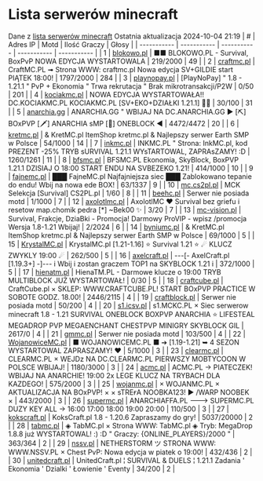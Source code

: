 
# Lista serwerów minecraft
Dane z [lista serwerów minecraft](https://mcserwery.pl/)
Ostatnia aktualizacja 2024-10-04 21:19
| # | Adres IP | Motd | Ilość Graczy | Głosy |
| ----------- | ----------- | ----------- | ----------- | ----------- |
| 1 | 	[blokowo.pl](https://mcserwery.pl/serwery/minecraft/98/) | ■■ BLOKOWO.PL - Survival, BoxPvP NOWA EDYCJA WYSTARTOWALA | 219/2000 | 49 |
| 2 | 	[craftmc.pl](https://mcserwery.pl/serwery/minecraft/87/) | CraftMC.PL ➟ Strona WWW: craftmc.pl Nowa edycja SV+GILDIE start PIĄTEK 18:00! | 1797/2000 | 284 |
| 3 | 	[playnopay.pl](https://mcserwery.pl/serwery/minecraft/257/) | [PlayNoPay] " 1.8 - 1.21.1 " PvP + Ekonomia " Trwa rekrutacja " Brak mikrotransakcji/P2W | 0/50 | 201 |
| 4 | 	[kociakmc.pl](https://mcserwery.pl/serwery/minecraft/213/) | NOWA EDYCJA WYSTARTOWAŁA!! DC.KOCIAKMC.PL KOCIAKMC.PL [SV+EKO+DZIAŁKI 1.21.1] 🚀😊 | 30/100 | 31 |
| 5 | 	[anarchia.gg](https://mcserwery.pl/serwery/minecraft/14/) | ANARCHIA.GG " WBIJAJ NA DC.ANARCHIA.GG ► [⛏] BOхPVP  [🗡] ANARCHIA ѕMP  [🎣] ONEBLOCK ◄ | 4472/4472 | 20 |
| 6 | 	[kretmc.pl](https://mcserwery.pl/serwery/minecraft/182/) | & KretMC.pl  ItemShop kretmc.pl & Najlepszy serwer Earth SMP w Polsce | 54/1000 | 14 |
| 7 | 	[inkmc.pl](https://mcserwery.pl/serwery/minecraft/15/) | INKMC.PL " Strona: InkMC.pl, kod PREZENT -25% TRYB sURVIVAL 1.21.1 WYsTARTOWAL, ZAPRAsZAMY! :D | 1260/1261 | 11 |
| 8 | 	[bfsmc.pl](https://mcserwery.pl/serwery/minecraft/2/) | BFSMC.PL  Ekonomia, SkyBlock, BoxPVP  1.21.1 DZISIAJ O 18:00 START ENDU NA SVBEZEKO 1.21! | 414/1000 | 10 |
| 9 | 	[fajnemc.pl](https://mcserwery.pl/serwery/minecraft/100/) | ███ FajneMC.pl  Najfajniejsza siec ███ Zablokowano tepanie do endu! Wbij na nowa ede BOX! | 63/1337 | 9 |
| 10 | 	[mc.cs2pl.pl](https://mcserwery.pl/serwery/minecraft/783/) | MCK  Selekcja [Survival] CS2PL.pl | 1/60 | 8 |
| 11 | 	[beehc.pl](https://mcserwery.pl/serwery/minecraft/227/) | Serwer nie posiada motd | 1/1000 | 7 |
| 12 | 	[axolotlmc.pl](https://mcserwery.pl/serwery/minecraft/251/) | AxolotlMC ❤ Survival bez griefu i resetow map.chomik pedra [*] ~Bek00 ✨ | 3/20 | 7 |
| 13 | 	[mc-vision.pl](https://mcserwery.pl/serwery/minecraft/211/) | Survival, Frakcje, DziaBki - Promocja\! Darmowy ProVIP - wpisz /promocja Wersja 1.8-1.21 Wbijaj\! | 2/2024 | 6 |
| 14 | 	[byniumc.pl](https://mcserwery.pl/serwery/minecraft/157/) | & KretMC.pl  ItemShop kretmc.pl & Najlepszy serwer Earth SMP w Polsce | 69/1000 | 5 |
| 15 | 	[KrystalMC.pl](https://mcserwery.pl/serwery/minecraft/202/) | KrystalMC.pl [1.21-1.16] ⭐ Survival 1.21 ⭐ ☄ KLUCZ ZWYKLY 19:00 ☄ | 262/500 | 5 |
| 16 | 	[axelcraft.pl](https://mcserwery.pl/serwery/minecraft/223/) | ---[- AxelCraft.pl [1.19.3+] -]--- i Wbij i zostan graczem TOP1 na SKYBLOCK 1.21 i | 372/1000 | 5 |
| 17 | 	[hienatm.pl](https://mcserwery.pl/serwery/minecraft/764/) | HienaTM.PL - Darmowe klucze o 19:00 TRYB MULTIBLOCK JUŻ WYSTARTOWAŁ! | 0/30 | 5 |
| 18 | 	[craftcube.pl](https://mcserwery.pl/serwery/minecraft/196/) | CraftCube.pl × SKLEP: WWW.CRAFTCUBE.PL!  START BOxPVP PRACTICE W SOBOTE GODZ. 18.00! | 2446/2115 | 4 |
| 19 | 	[craftblock.pl](https://mcserwery.pl/serwery/minecraft/280/) | Serwer nie posiada motd | 50/200 | 4 |
| 20 | 	[s1.icsv.pl](https://mcserwery.pl/serwery/minecraft/286/) |  s1.MCKC.PL × Siec serwerow minecraft 1.8 - 1.21 SURVIVAL  ONEBLOCK  BOXPVP  ANARCHIA  ⭐ LIFESTEAL  MEGADROP  PVP  MEGAENCHANT  CHESTPVP  MINIGRY  SKYBLOCK  GIL | 2617/0 | 4 |
| 21 | 	[gmmc.pl](https://mcserwery.pl/serwery/minecraft/292/) | Serwer nie posiada motd | 103/500 | 4 |
| 22 | 	[WojanowiceMC.pl](https://mcserwery.pl/serwery/minecraft/163/) | ■ WOJANOWICEMC.PL ■ ➔ [1.19-1.21] ➥ 4 SEZON WYSTARTOWAL  ZAPRASZAMY! ❤ | 5/1000 | 3 |
| 23 | 	[clearmc.pl](https://mcserwery.pl/serwery/minecraft/194/) | CLEARMC.PL × WEJDz NA DC.CLEARMC.PL PIERWSZY MOBTYCOON W POLSCE WBIJAJ! | 1180/3000 | 3 |
| 24 | 	[acmc.pl](https://mcserwery.pl/serwery/minecraft/220/) |  ACMC.PL → PIATECZEK! WBIJAJ NA ANARCHIE!  19:00 2x LEGE KLUCZ NA TRYBACH DLA KAZDEGO! | 575/2000 | 3 |
| 25 | 	[wojanmc.pl](https://mcserwery.pl/serwery/minecraft/267/) | × WOJANMC.PL × AKTUALIZACJA NA BOxPVP! × × sTREғA NOOBKA123! ► /WARP NOOBEK × | 443/2000 | 3 |
| 26 | 	[supermc.pl](https://mcserwery.pl/serwery/minecraft/771/) | ANARCHIAFFA.PL ---> SUPERMC.PL DUZY KEY ALL -> 16:00 17:00 18:00 19:00 20:00 | 110/500 | 3 |
| 27 | 	[kokscraft.pl](https://mcserwery.pl/serwery/minecraft/1/) | KoksCraft.pl  1.8 - 1.20.6 Zapraszamy do gry! | 5037/20000 | 2 |
| 28 | 	[tabmc.pl](https://mcserwery.pl/serwery/minecraft/3/) | ◈ TabMC.pl × Strona WWW: TabMC.pl  ◈ Tryb: MegaDrop 1.8.8 już WYSTARTOWAL! :) :D " Graczy: {ONLINE_PLAYERS}/2000 " | 363/364 | 2 |
| 29 | 	[nssv.pl](https://mcserwery.pl/serwery/minecraft/4/) | NETHERSTORM ツ STRONA WWW: WWW.NSSV.PL × Chest PvP: Nowa edycja w piatek o 19:00! | 432/436 | 2 |
| 30 | 	[unitedcraft.pl](https://mcserwery.pl/serwery/minecraft/11/) | UnitedCraft.pl ¦ SURVIVAL & DUELS ¦ 1.21.1 Zadania ' Ekonomia ' Dzialki ' Łowienie ' Eventy | 34/200 | 2 |
